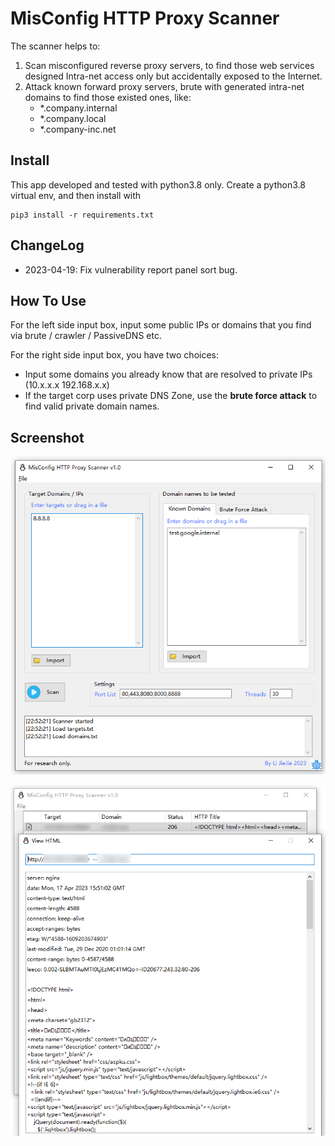 # MisConfig HTTP Proxy Scanner

The scanner helps to:

1) Scan misconfigured reverse proxy servers, to find those web services designed Intra-net access only but accidentally exposed to the Internet.
2) Attack known forward proxy servers, brute with generated intra-net domains to find those existed ones, like:
   * *.company.internal
   * \*.company.local
   * \*.company-inc.net

## Install

This app developed and tested with python3.8 only. Create a python3.8 virtual env, and then install with

```
pip3 install -r requirements.txt
```

## ChangeLog

* 2023-04-19: Fix vulnerability report panel sort bug. 

## How To Use

For the left side input box, input some public IPs or domains that you find via brute / crawler / PassiveDNS etc.

For the right side input box, you have two choices:

* Input some domains you already know that are resolved to private IPs  (10.x.x.x  192.168.x.x)
* If the target corp uses private DNS Zone, use the **brute force attack** to find valid private domain names.

## Screenshot

![](ui/screenshot.png)

![](ui/screenshot_result.png)